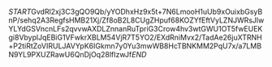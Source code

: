 $START$GvdRl2xj3C3gQO9Qb/yYODhxHz9x5t+7N6LmooH1uUb9xOuixbGsyBnP/sehq2A3RegfsHMB21Xj/Zf8oB2L8CUgZHpuf68KOZYfEftVyLZNJWRsJlwYLYdGSVncnLFs2qvvwAXDLZnnanRuTpriG3Crow4hv3wtGWU1OT5fwEUEKgi8VbyplJqEBiG1VFwkrXBLM54VjR7T5YO2/EXdRniMvx2/TadAe26juXTRNH+P2tiRtZoVIRULJAVYpK6IGkmn7y0Yu3mwWB8HcTBNKMM2PqU7x/a7LMBN9YL9PXUZRawU6QnDjOq28lfIzwJf$END$